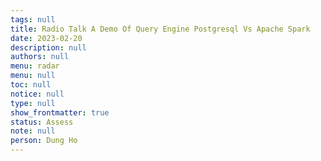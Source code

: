 ```yaml
---
tags: null
title: Radio Talk A Demo Of Query Engine Postgresql Vs Apache Spark
date: 2023-02-20
description: null
authors: null
menu: radar
menu: null
toc: null
notice: null
type: null
show_frontmatter: true
status: Assess
note: null
person: Dung Ho
---
```


